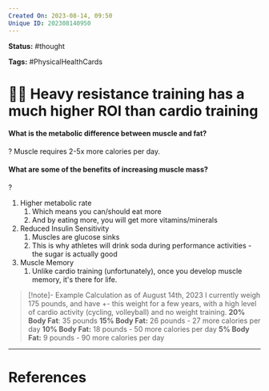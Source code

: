 ```yaml
---
Created On: 2023-08-14, 09:50
Unique ID: 202308140950
---
```

**Status:** #thought 

**Tags:** #PhysicalHealthCards

# 🏋️‍♂️ Heavy resistance training has a much higher ROI than cardio training

#### What is the metabolic difference between muscle and fat?
?
Muscle requires 2-5x more calories per day.
<!--SR:!2024-06-05,168,250-->

#### What are some of the benefits of increasing muscle mass?
?
1. Higher metabolic rate
	1. Which means you can/should eat more
	2. And by eating more, you will get more vitamins/minerals
2. Reduced Insulin Sensitivity
	1. Muscles are glucose sinks
	2. This is why athletes will drink soda during performance activities - the sugar is actually good
3. Muscle Memory
	1. Unlike cardio training (unfortunately), once you develop muscle memory, it's there for life. 
<!--SR:!2024-07-10,203,250-->




> [!note]- Example Calculation as of August 14th, 2023
> I currently weigh 175 pounds, and have +- this weight for a few years, with a high level of cardio activity (cycling, volleyball) and no weight training.
> **20% Body Fat**: 35 pounds
> **15% Body Fat:** 26 pounds - 27 more calories per day
> **10% Body Fat:** 18 pounds - 50 more calories per day
> **5% Body Fat:** 9 pounds - 90 more calories per day





---
# References

